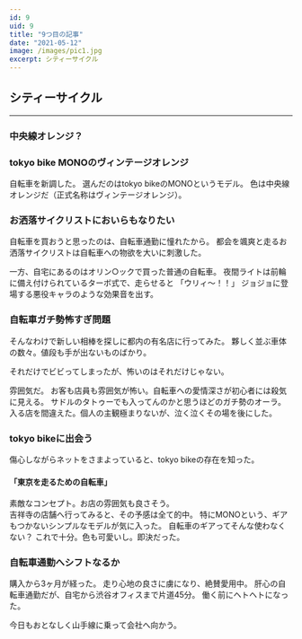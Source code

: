 ```yaml
---
id: 9
uid: 9
title: "9つ目の記事"
date: "2021-05-12"
image: /images/pic1.jpg
excerpt: シティーサイクル
---
```


## シティーサイクル

---

### 中央線オレンジ？
### tokyo bike MONOのヴィンテージオレンジ

自転車を新調した。
選んだのはtokyo bikeのMONOというモデル。
色は中央線オレンジだ（正式名称はヴィンテージオレンジ）。

### お洒落サイクリストにおいらもなりたい
自転車を買おうと思ったのは、自転車通勤に憧れたから。
都会を颯爽と走るお洒落サイクリストは自転車への物欲を大いに刺激した。

一方、自宅にあるのはオリン○ックで買った普通の自転車。
夜間ライトは前輪に備え付けられているターボ式で、走らせると
「ウリィ〜！！」
ジョジョに登場する悪役キャラのような効果音を出す。

### 自転車ガチ勢怖すぎ問題
そんなわけで新しい相棒を探しに都内の有名店に行ってみた。
夥しく並ぶ車体の数々。値段も手が出ないものばかり。

それだけでビビってしまったが、怖いのはそれだけじゃない。

雰囲気だ。
お客も店員も雰囲気が怖い。自転車への愛情深さが初心者には殺気に見える。
サドルのタトゥーでも入ってんのかと思うほどのガチ勢のオーラ。
入る店を間違えた。個人の主観極まりないが、泣く泣くその場を後にした。

### tokyo bikeに出会う
傷心しながらネットをさまよっていると、tokyo bikeの存在を知った。
#### 「東京を走るための自転車」
素敵なコンセプト。お店の雰囲気も良さそう。  
吉祥寺の店舗へ行ってみると、その予感は全て的中。
特にMONOという、ギアもつかないシンプルなモデルが気に入った。
自転車のギアってそんな使わなくない？
これで十分。色も可愛いし。即決だった。

### 自転車通勤へシフトなるか
購入から3ヶ月が経った。
走り心地の良さに虜になり、絶賛愛用中。
肝心の自転車通勤だが、自宅から渋谷オフィスまで片道45分。
働く前にヘトヘトになった。

今日もおとなしく山手線に乗って会社へ向かう。
